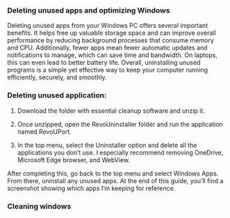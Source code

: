 ### Deleting unused apps and optimizing Windows 

Deleting unused apps from your Windows PC offers several important benefits. It helps free up valuable storage space and can improve overall performance by reducing background processes that consume memory and CPU. 
Additionally, fewer apps mean fewer automatic updates and notifications to manage, which can save time and bandwidth. On laptops, this can even lead to better battery life. Overall, uninstalling unused programs is a simple yet effective way to keep your computer running efficiently, securely, and smoothly.


### Deleting unused application:
1. Download the folder with essential cleanup software and unzip it.

2. Once unzipped, open the RevoUninstaller folder and run the application named RevoUPort.

3. In the top menu, select the Uninstaller option and delete all the applications you don’t use. I especially recommend removing OneDrive, Microsoft Edge browser, and WebView.

After completing this, go back to the top menu and select Windows Apps. From there, uninstall any unused apps. At the end of this guide, you’ll find a screenshot showing which apps I’m keeping for reference.

### Cleaning windows

